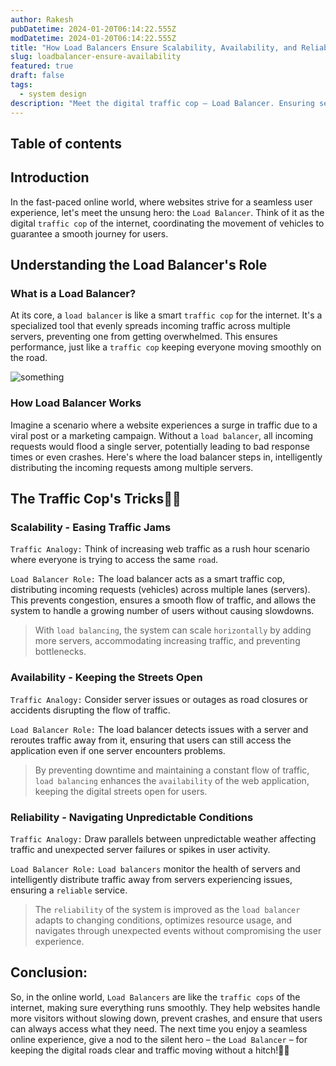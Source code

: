 ```yaml
---
author: Rakesh
pubDatetime: 2024-01-20T06:14:22.555Z
modDatetime: 2024-01-20T06:14:22.555Z
title: "How Load Balancers Ensure Scalability, Availability, and Reliability: The Traffic Cop of the Internet"
slug: loadbalancer-ensure-availability
featured: true
draft: false
tags:
  - system design
description: "Meet the digital traffic cop – Load Balancer. Ensuring seamless online journeys by distributing traffic, preventing congestion, and enhancing website scalability, availability, and reliability."
---
```


## Table of contents

## Introduction

In the fast-paced online world, where websites strive for a seamless user experience, let's meet the unsung hero: the `Load Balancer`. Think of it as the digital `traffic cop` of the internet, coordinating the movement of vehicles to guarantee a smooth journey for users.

## Understanding the Load Balancer's Role

### What is a Load Balancer?

At its core, a `load balancer` is like a smart `traffic cop` for the internet. It's a specialized tool that evenly spreads incoming traffic across multiple servers, preventing one from getting overwhelmed. This ensures performance, just like a `traffic cop` keeping everyone moving smoothly on the road.

![something](@assets/images/loadbalancer-traffic-cop.jpeg)

### How Load Balancer Works

Imagine a scenario where a website experiences a surge in traffic due to a viral post or a marketing campaign. Without a `load balancer`, all incoming requests would flood a single server, potentially leading to bad response times or even crashes. Here's where the load balancer steps in, intelligently distributing the incoming requests among multiple servers.

## The Traffic Cop's Tricks🚦🚗

### Scalability - Easing Traffic Jams

`Traffic Analogy:` Think of increasing web traffic as a rush hour scenario where everyone is trying to access the same `road`.

`Load Balancer Role:` The load balancer acts as a smart traffic cop, distributing incoming requests (vehicles) across multiple lanes (servers). This prevents congestion, ensures a smooth flow of traffic, and allows the system to handle a growing number of users without causing slowdowns.

> With `load balancing`, the system can scale `horizontally` by adding more servers, accommodating increasing traffic, and preventing bottlenecks.

### Availability - Keeping the Streets Open

`Traffic Analogy:` Consider server issues or outages as road closures or accidents disrupting the flow of traffic.

`Load Balancer Role:` The load balancer detects issues with a server and reroutes traffic away from it, ensuring that users can still access the application even if one server encounters problems.

> By preventing downtime and maintaining a constant flow of traffic, `load balancing` enhances the `availability` of the web application, keeping the digital streets open for users.

### Reliability - Navigating Unpredictable Conditions

`Traffic Analogy:` Draw parallels between unpredictable weather affecting traffic and unexpected server failures or spikes in user activity.

`Load Balancer Role:` `Load balancers` monitor the health of servers and intelligently distribute traffic away from servers experiencing issues, ensuring a `reliable` service.

> The `reliability` of the system is improved as the `load balancer` adapts to changing conditions, optimizes resource usage, and navigates through unexpected events without compromising the user experience.

## Conclusion:

So, in the online world, `Load Balancers` are like the `traffic cops` of the internet, making sure everything runs smoothly. They help websites handle more visitors without slowing down, prevent crashes, and ensure that users can always access what they need. The next time you enjoy a seamless online experience, give a nod to the silent hero – the `Load Balancer` – for keeping the digital roads clear and traffic moving without a hitch!🚀✨
